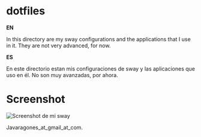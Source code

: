 # dotfiles

<b>  EN</b>

In this directory are my sway configurations and the applications that I use in it.
They are not very advanced, for now.

<b>  ES </b>

En este directorio estan mis configuraciones de sway y las aplicaciones que uso en él.
No son muy avanzadas, por ahora.

# Screenshot

<image src="/assets/screenshot_09022024.jpg" alt="Screenshot de mi sway">


Javaragones_at_gmail_at_com.
